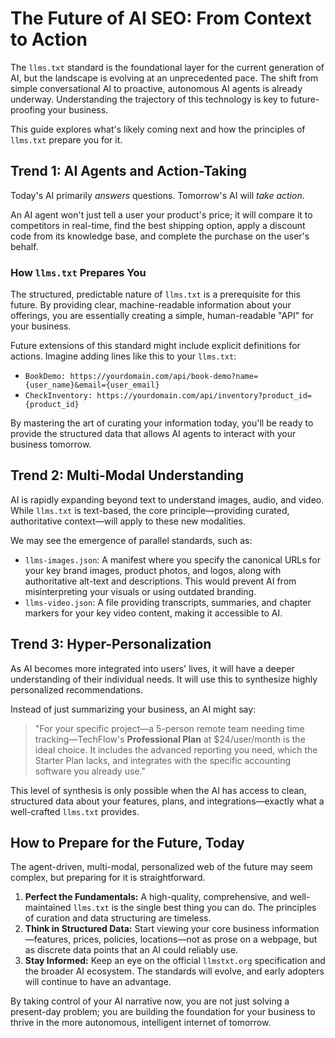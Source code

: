 # The Future of AI SEO: From Context to Action

The `llms.txt` standard is the foundational layer for the current generation of AI, but the landscape is evolving at an unprecedented pace. The shift from simple conversational AI to proactive, autonomous AI agents is already underway. Understanding the trajectory of this technology is key to future-proofing your business.

This guide explores what's likely coming next and how the principles of `llms.txt` prepare you for it.

## Trend 1: AI Agents and Action-Taking

Today's AI primarily *answers* questions. Tomorrow's AI will *take action*.

An AI agent won't just tell a user your product's price; it will compare it to competitors in real-time, find the best shipping option, apply a discount code from its knowledge base, and complete the purchase on the user's behalf.

### How `llms.txt` Prepares You

The structured, predictable nature of `llms.txt` is a prerequisite for this future. By providing clear, machine-readable information about your offerings, you are essentially creating a simple, human-readable "API" for your business.

Future extensions of this standard might include explicit definitions for actions. Imagine adding lines like this to your `llms.txt`:

-   `BookDemo: https://yourdomain.com/api/book-demo?name={user_name}&email={user_email}`
-   `CheckInventory: https://yourdomain.com/api/inventory?product_id={product_id}`

By mastering the art of curating your information today, you'll be ready to provide the structured data that allows AI agents to interact with your business tomorrow.

## Trend 2: Multi-Modal Understanding

AI is rapidly expanding beyond text to understand images, audio, and video. While `llms.txt` is text-based, the core principle—providing curated, authoritative context—will apply to these new modalities.

We may see the emergence of parallel standards, such as:
-   `llms-images.json`: A manifest where you specify the canonical URLs for your key brand images, product photos, and logos, along with authoritative alt-text and descriptions. This would prevent AI from misinterpreting your visuals or using outdated branding.
-   `llms-video.json`: A file providing transcripts, summaries, and chapter markers for your key video content, making it accessible to AI.

## Trend 3: Hyper-Personalization

As AI becomes more integrated into users' lives, it will have a deeper understanding of their individual needs. It will use this to synthesize highly personalized recommendations.

Instead of just summarizing your business, an AI might say:
> "For your specific project—a 5-person remote team needing time tracking—TechFlow's **Professional Plan** at $24/user/month is the ideal choice. It includes the advanced reporting you need, which the Starter Plan lacks, and integrates with the specific accounting software you already use."

This level of synthesis is only possible when the AI has access to clean, structured data about your features, plans, and integrations—exactly what a well-crafted `llms.txt` provides.

## How to Prepare for the Future, Today

The agent-driven, multi-modal, personalized web of the future may seem complex, but preparing for it is straightforward.

1.  **Perfect the Fundamentals:** A high-quality, comprehensive, and well-maintained `llms.txt` is the single best thing you can do. The principles of curation and data structuring are timeless.
2.  **Think in Structured Data:** Start viewing your core business information—features, prices, policies, locations—not as prose on a webpage, but as discrete data points that an AI could reliably use.
3.  **Stay Informed:** Keep an eye on the official `llmstxt.org` specification and the broader AI ecosystem. The standards will evolve, and early adopters will continue to have an advantage.

By taking control of your AI narrative now, you are not just solving a present-day problem; you are building the foundation for your business to thrive in the more autonomous, intelligent internet of tomorrow. 